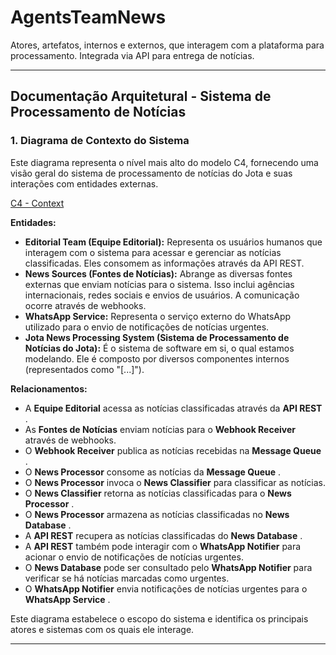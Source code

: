 # AgentsTeamNews

Atores, artefatos, internos e externos, que interagem com a plataforma para processamento. Integrada via API para entrega de notícias.

<hr/>

## Documentação Arquitetural - Sistema de Processamento de Notícias

### 1. Diagrama de Contexto do Sistema

Este diagrama representa o nível mais alto do modelo C4, fornecendo uma visão geral do sistema de processamento de notícias do Jota e suas interações com entidades externas.

[C4 - Context](./img/C4-Context.png)

**Entidades:**

* **Editorial Team (Equipe Editorial):** Representa os usuários humanos que interagem com o sistema para acessar e gerenciar as notícias classificadas. Eles consomem as informações através da API REST.
* **News Sources (Fontes de Notícias):** Abrange as diversas fontes externas que enviam notícias para o sistema. Isso inclui agências internacionais, redes sociais e envios de usuários. A comunicação ocorre através de webhooks.
* **WhatsApp Service:** Representa o serviço externo do WhatsApp utilizado para o envio de notificações de notícias urgentes.
* **Jota News Processing System (Sistema de Processamento de Notícias do Jota):** É o sistema de software em si, o qual estamos modelando. Ele é composto por diversos componentes internos (representados como "[...]").

**Relacionamentos:**

* A **Equipe Editorial** acessa as notícias classificadas através da  **API REST** .
* As **Fontes de Notícias** enviam notícias para o **Webhook Receiver** através de webhooks.
* O **Webhook Receiver** publica as notícias recebidas na  **Message Queue** .
* O **News Processor** consome as notícias da  **Message Queue** .
* O **News Processor** invoca o **News Classifier** para classificar as notícias.
* O **News Classifier** retorna as notícias classificadas para o  **News Processor** .
* O **News Processor** armazena as notícias classificadas no  **News Database** .
* A **API REST** recupera as notícias classificadas do  **News Database** .
* A **API REST** também pode interagir com o **WhatsApp Notifier** para acionar o envio de notificações de notícias urgentes.
* O **News Database** pode ser consultado pelo **WhatsApp Notifier** para verificar se há notícias marcadas como urgentes.
* O **WhatsApp Notifier** envia notificações de notícias urgentes para o  **WhatsApp Service** .

Este diagrama estabelece o escopo do sistema e identifica os principais atores e sistemas com os quais ele interage.

---
